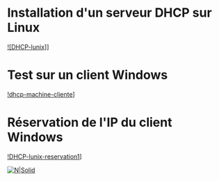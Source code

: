 # Installation d'un serveur DHCP sur Linux
[![DHCP-lunix]](https://github.com/fcisse-c/DHCH-Linux/blob/main/DHCP-lunix.png)]


# Test sur un client Windows
[!dhcp-machine-cliente](https://github.com/fcisse-c/DHCH-Linux/blob/main/dhcp-machine-cliente.png)]


# Réservation de l'IP du client Windows
[!DHCP-lunix-reservation1](https://github.com/fcisse-c/DHCH-Linux/blob/main/DHCP-lunix-reservation1.png)]



[![N|Solid](https://cldup.com/dTxpPi9lDf.thumb.png)](https://nodesource.com/products/nsolid)
